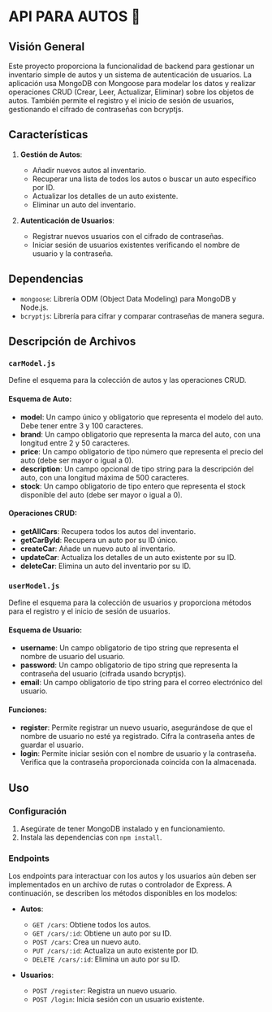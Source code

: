 # API PARA AUTOS 🚗

## Visión General

Este proyecto proporciona la funcionalidad de backend para gestionar un inventario simple de autos y un sistema de autenticación de usuarios. La aplicación usa MongoDB con Mongoose para modelar los datos y realizar operaciones CRUD (Crear, Leer, Actualizar, Eliminar) sobre los objetos de autos. También permite el registro y el inicio de sesión de usuarios, gestionando el cifrado de contraseñas con bcryptjs.

## Características

1. **Gestión de Autos**:

   - Añadir nuevos autos al inventario.
   - Recuperar una lista de todos los autos o buscar un auto específico por ID.
   - Actualizar los detalles de un auto existente.
   - Eliminar un auto del inventario.

2. **Autenticación de Usuarios**:
   - Registrar nuevos usuarios con el cifrado de contraseñas.
   - Iniciar sesión de usuarios existentes verificando el nombre de usuario y la contraseña.

## Dependencias

- `mongoose`: Librería ODM (Object Data Modeling) para MongoDB y Node.js.
- `bcryptjs`: Librería para cifrar y comparar contraseñas de manera segura.

## Descripción de Archivos

### `carModel.js`

Define el esquema para la colección de autos y las operaciones CRUD.

#### Esquema de Auto:

- **model**: Un campo único y obligatorio que representa el modelo del auto. Debe tener entre 3 y 100 caracteres.
- **brand**: Un campo obligatorio que representa la marca del auto, con una longitud entre 2 y 50 caracteres.
- **price**: Un campo obligatorio de tipo número que representa el precio del auto (debe ser mayor o igual a 0).
- **description**: Un campo opcional de tipo string para la descripción del auto, con una longitud máxima de 500 caracteres.
- **stock**: Un campo obligatorio de tipo entero que representa el stock disponible del auto (debe ser mayor o igual a 0).

#### Operaciones CRUD:

- **getAllCars**: Recupera todos los autos del inventario.
- **getCarById**: Recupera un auto por su ID único.
- **createCar**: Añade un nuevo auto al inventario.
- **updateCar**: Actualiza los detalles de un auto existente por su ID.
- **deleteCar**: Elimina un auto del inventario por su ID.

### `userModel.js`

Define el esquema para la colección de usuarios y proporciona métodos para el registro y el inicio de sesión de usuarios.

#### Esquema de Usuario:

- **username**: Un campo obligatorio de tipo string que representa el nombre de usuario del usuario.
- **password**: Un campo obligatorio de tipo string que representa la contraseña del usuario (cifrada usando bcryptjs).
- **email**: Un campo obligatorio de tipo string para el correo electrónico del usuario.

#### Funciones:

- **register**: Permite registrar un nuevo usuario, asegurándose de que el nombre de usuario no esté ya registrado. Cifra la contraseña antes de guardar el usuario.
- **login**: Permite iniciar sesión con el nombre de usuario y la contraseña. Verifica que la contraseña proporcionada coincida con la almacenada.

## Uso

### Configuración

1. Asegúrate de tener MongoDB instalado y en funcionamiento.
2. Instala las dependencias con `npm install`.

### Endpoints

Los endpoints para interactuar con los autos y los usuarios aún deben ser implementados en un archivo de rutas o controlador de Express. A continuación, se describen los métodos disponibles en los modelos:

- **Autos**:

  - `GET /cars`: Obtiene todos los autos.
  - `GET /cars/:id`: Obtiene un auto por su ID.
  - `POST /cars`: Crea un nuevo auto.
  - `PUT /cars/:id`: Actualiza un auto existente por ID.
  - `DELETE /cars/:id`: Elimina un auto por su ID.

- **Usuarios**:
  - `POST /register`: Registra un nuevo usuario.
  - `POST /login`: Inicia sesión con un usuario existente.
